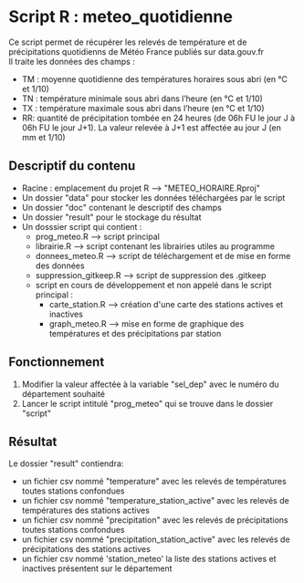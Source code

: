 # Script R : meteo_quotidienne

 Ce script permet de récupérer les relevés de température et de précipitations quotidienns de Météo France publiés sur data.gouv.fr                              
 Il traite les données des champs :                                    
   * TM : moyenne quotidienne des températures horaires sous abri (en °C et 1/10)           
   * TN : température minimale sous abri dans l’heure (en °C et 1/10)  
   * TX : température maximale sous abri dans l’heure (en °C et 1/10)  
   * RR: quantité de précipitation tombée en 24 heures (de 06h FU le jour J à 06h FU le jour J+1). La valeur relevée à J+1 est affectée au jour J (en mm et 1/10)

## Descriptif du contenu

* Racine : emplacement du projet R --> "METEO_HORAIRE.Rproj"
* Un dossier "data" pour stocker les données téléchargées par le script
* Un dossier "doc" contenant le descriptif des champs
* Un dossier "result" pour le stockage du résultat
* Un dosssier script qui contient :
  * prog_meteo.R --> script principal
  * librairie.R --> script contenant les librairies utiles au programme
  * donnees_meteo.R --> script de téléchargement et de mise en forme des données
  * suppression_gitkeep.R --> script de suppression des .gitkeep
  * script en cours de développement et non appelé dans le script principal :
      * carte_station.R --> création d'une carte des stations actives et inactives
      * graph_meteo.R --> mise en forme de graphique des températures et des précipitations par station

## Fonctionnement

1. Modifier la valeur affectée à la variable "sel_dep" avec le numéro du département souhaité
2. Lancer le script intitulé "prog_meteo" qui se trouve dans le dossier "script"

## Résultat

Le dossier "result" contiendra:
  * un fichier csv nommé "temperature" avec les relevés de températures toutes stations confondues
  * un fichier csv nommé "temperature_station_active" avec les relevés de températures des stations actives
  * un fichier csv nommé "precipitation" avec les relevés de précipitations toutes stations confondues
  * un fichier csv nommé "precipitation_station_active" avec les relevés de précipitations des stations actives
  * un fichier csv nommé 'station_meteo' la liste des stations actives et inactives présentent sur le département

